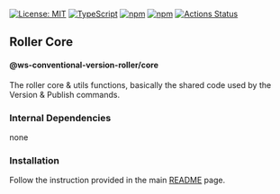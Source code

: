 [![License: MIT](https://img.shields.io/badge/License-MIT-yellow.svg)](https://opensource.org/licenses/MIT)
[![TypeScript](https://img.shields.io/badge/%3C%2F%3E-TypeScript-%230074c1.svg)](http://www.typescriptlang.org/)
[![npm](https://img.shields.io/npm/v/@ws-conventional-version-roller/core.svg?color=forest)](https://www.npmjs.com/package/@ws-conventional-version-roller/core)
[![npm](https://img.shields.io/npm/dy/@ws-conventional-version-roller/core?color=forest)](https://www.npmjs.com/package/@ws-conventional-version-roller/core)
[![Actions Status](https://github.com/ghiscoding/ws-conventional-version-roller/workflows/CI%20Build/badge.svg)](https://github.com/ghiscoding/ws-conventional-version-roller/actions)

## Roller Core
#### @ws-conventional-version-roller/core

The roller core & utils functions, basically the shared code used by the Version & Publish commands.

### Internal Dependencies
none

### Installation
Follow the instruction provided in the main [README](https://github.com/ghiscoding/ws-conventional-version-roller#installation) page.
